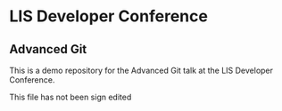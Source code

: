 # LIS Developer Conference
## Advanced Git
This is a demo repository for the Advanced Git talk at the LIS Developer Conference.

This file has not been sign edited
